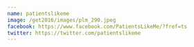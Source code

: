```yaml
---
name: patientslikeme
image: /get2016/images/plm_290.jpeg
facebook: https://www.facebook.com/PatientsLikeMe/?fref=ts
twitter: https://twitter.com/patientslikeme
---
```

